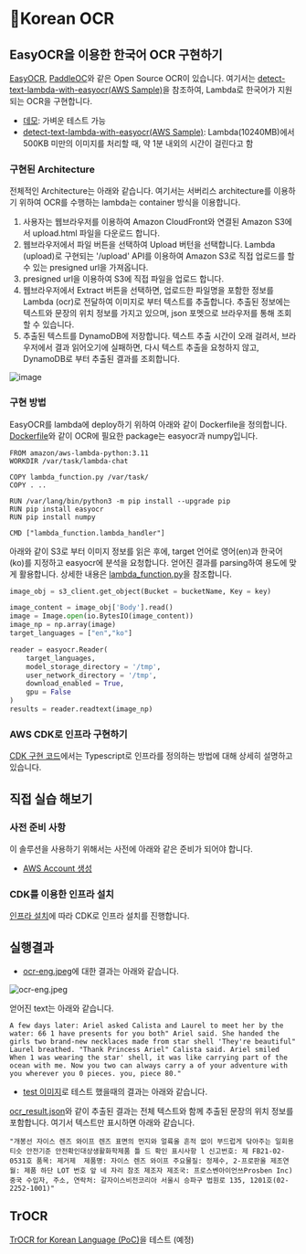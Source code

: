 # Korean OCR

## EasyOCR을 이용한 한국어 OCR 구현하기

[EasyOCR](https://github.com/JaidedAI/EasyOCR), [PaddleOC](https://github.com/PaddlePaddle/PaddleOCR)와 같은 Open Source OCR이 있습니다. 여기서는 [detect-text-lambda-with-easyocr(AWS Sample)](https://github.com/aws-samples/detect-text-lambda-with-easyocr)을 참조하여, Lambda로 한국어가 지원되는 OCR을 구현합니다. 

- [데모](https://www.jaided.ai/easyocr/): 가벼운 테스트 가능
- [detect-text-lambda-with-easyocr(AWS Sample)](https://github.com/aws-samples/detect-text-lambda-with-easyocr): Lambda(10240MB)에서 500KB 미만의 이미지를 처리할 때, 약 1분 내외의 시간이 걸린다고 함

### 구현된 Architecture

전체적인 Architecture는 아래와 같습니다. 여기서는 서버리스 architecture를 이용하기 위하여 OCR를 수행하는 lambda는 container 방식을 이용합니다. 

1) 사용자는 웹브라우저를 이용하여 Amazon CloudFront와 연결된 Amazon S3에서 upload.html 파일을 다운로드 합니다.
2) 웹브라우저에서 파일 버튼을 선택하여 Upload 버턴을 선택합니다. Lambda (upload)로 구현되는 '/upload' API를 이용하여 Amazon S3로 직접 업로드를 할 수 있는 presigned url을 가져옵니다.
3) presigned url을 이용하여 S3에 직접 파일을 업로드 합니다.
4) 웹브라우저에서 Extract 버튼을 선택하면, 업로드한 파일명을 포함한 정보를 Lambda (ocr)로 전달하여 이미지로 부터 텍스트를 추출합니다. 추출된 정보에는 텍스트와 문장의 위치 정보를 가지고 있으며, json 포멧으로 브라우저를 통해 조회할 수 있습니다.
5) 추출된 텍스트를 DynamoDB에 저장합니다. 텍스트 추출 시간이 오래 걸려서, 브라우저에서 결과 읽어오기에 실패하면, 다시 텍스트 추출을 요청하지 않고, DynamoDB로 부터 추출된 결과를 조회합니다.

![image](https://github.com/kyopark2014/korean-ocr/assets/52392004/13c56c6b-5b89-4d0d-99f5-ac13cb7c0955)

### 구현 방법

EasyOCR를 lambda에 deploy하기 위하여 아래와 같이 Dockerfile을 정의합니다. [Dockerfile](https://github.com/kyopark2014/korean-ocr/blob/main/lambda-easy-ocr/Dockerfile)와 같이 OCR에 필요한 package는 easyocr과 numpy입니다. 

```text
FROM amazon/aws-lambda-python:3.11
WORKDIR /var/task/lambda-chat

COPY lambda_function.py /var/task/
COPY . ..

RUN /var/lang/bin/python3 -m pip install --upgrade pip
RUN pip install easyocr 
RUN pip install numpy

CMD ["lambda_function.lambda_handler"]
```

아래와 같이 S3로 부터 이미지 정보를 읽은 후에, target 언어로 영어(en)과 한국어(ko)를 지정하고 easyocr에 분석을 요청합니다. 얻어진 결과를 parsing하여 용도에 맞게 활용합니다. 상세한 내용은 [lambda_function.py](https://github.com/kyopark2014/korean-ocr/blob/main/lambda-easy-ocr/lambda_function.py)을 참조합니다. 

```python
image_obj = s3_client.get_object(Bucket = bucketName, Key = key)

image_content = image_obj['Body'].read()
image = Image.open(io.BytesIO(image_content))
image_np = np.array(image)
target_languages = ["en","ko"]

reader = easyocr.Reader(
    target_languages,
    model_storage_directory = '/tmp',
    user_network_directory = '/tmp',
    download_enabled = True,
    gpu = False
)
results = reader.readtext(image_np)
```

### AWS CDK로 인프라 구현하기

[CDK 구현 코드](./cdk-easy-ocr-lambda/README.md)에서는 Typescript로 인프라를 정의하는 방법에 대해 상세히 설명하고 있습니다.

## 직접 실습 해보기

### 사전 준비 사항

이 솔루션을 사용하기 위해서는 사전에 아래와 같은 준비가 되어야 합니다.

- [AWS Account 생성](https://repost.aws/ko/knowledge-center/create-and-activate-aws-account)


### CDK를 이용한 인프라 설치

[인프라 설치](./deployment.md)에 따라 CDK로 인프라 설치를 진행합니다. 



## 실행결과

- [ocr-eng.jpeg](https://github.com/kyopark2014/korean-ocr/blob/main/result/ocr-eng.jpeg)에 대한 결과는 아래와 같습니다.

![ocr-eng.jpeg](https://github.com/kyopark2014/korean-ocr/assets/52392004/54c9c20a-5429-45d5-a429-877e07544951)

얻어진 text는 아래와 같습니다.

```text
A few days later: Ariel asked Calista and Laurel to meet her by the water: 66 1 have presents for you both" Ariel said. She handed the girls two brand-new necklaces made from star shell 'They're beautiful" Laurel breathed. "Thank Princess Ariel" Calista said. Ariel smiled When 1 was wearing the star' shell, it was like carrying part of the ocean with me. Now you two can always carry a of your adventure with you wherever you 0 pieces. you, piece 80."
```

- [test 이미지](https://github.com/aws-samples/detect-text-lambda-with-easyocr/blob/main/img/test.jpeg)로 테스트 했을때의 결과는 아래와 같습니다.

[ocr_result.json](https://github.com/kyopark2014/korean-ocr/blob/main/result/ocr_test.json)와 같이 추출된 결과는 전체 텍스트와 함께 추출된 문장의 위치 정보를 포함합니다. 여기서 텍스트만 표시하면 아래와 같습니다.

```text
"개봉선 자이스 렌즈 와이프 렌즈 표면의 먼지와 얼륙올 흔적 없이 부드럽게 닦아주는 일회용 티슷 안전기준 안전확인대상생활화학제품 틀 드 확인 표시사항 l 신고번호: 제 FB21-02-0531호 품목: 제거제  제품명: 자이스 렌즈 와이프 주요물질: 정제수, 2-프로판올 제조연월: 제품 하단 LOT 번호 앞 네 자리 참조 제조자 제조국: 프로스벤아이언쓰Prosben Inc) 중국 수입자, 주소, 연락처: 갈자이스비전코리아 서울시 승파구 법원로 135, 1201호(02-2252-1001)"
```



## TrOCR

[TrOCR for Korean Language (PoC)](https://huggingface.co/daekeun-ml/ko-trocr-base-nsmc-news-chatbot)을 테스트 (예정)

